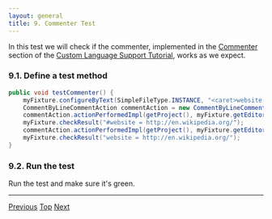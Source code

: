 ```yaml
---
layout: general
title: 9. Commenter Test
---
```


In this test we will check if the commenter, implemented in the
[Commenter](commenter.html)
section of the
[Custom Language Support Tutorial](cls_tutorial.html),
works as we expect.

### 9.1. Define a test method

```java
public void testCommenter() {
    myFixture.configureByText(SimpleFileType.INSTANCE, "<caret>website = http://en.wikipedia.org/");
    CommentByLineCommentAction commentAction = new CommentByLineCommentAction();
    commentAction.actionPerformedImpl(getProject(), myFixture.getEditor());
    myFixture.checkResult("#website = http://en.wikipedia.org/");
    commentAction.actionPerformedImpl(getProject(), myFixture.getEditor());
    myFixture.checkResult("website = http://en.wikipedia.org/");
}
```

### 9.2. Run the test

Run the test and make sure it's green.

-----

[Previous](tutorials/writing_tests_for_plugins/find_usages_test.html) 
[Top](tutorials/writing_tests_for_plugins.html) 
[Next](tutorials/writing_tests_for_plugins/reference_test.html)


